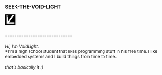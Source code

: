### SEEK-THE-VOID-LIGHT
![logo.jpg](icon.png)
### -----------------------------

*Hi, I'm VoidLight.*
\
*I'm a high school student that likes programming stuff in his free time. I like embedded systems and I build things from time to time...
###### that's basically it :)
